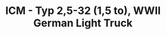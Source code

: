 ---
layout: product
title: "ICM - Typ 2,5-32 (1,5 to), WWII German Light Truck"
price: "TBA" 
desc: "N/A"
img_path: "/assets/img/ICM35401.webp"
brand: "N/A"
available: false
special_offer: false
new: false
soon: false
cat: "010000"
subcat: "013600"
subsubcat: "0N/A"
sifra: "ICM35401"
popular: false
spec: false
---